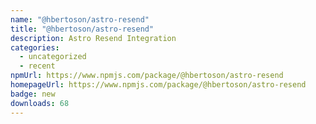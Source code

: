 ```yaml
---
name: "@hbertoson/astro-resend"
title: "@hbertoson/astro-resend"
description: Astro Resend Integration
categories:
  - uncategorized
  - recent
npmUrl: https://www.npmjs.com/package/@hbertoson/astro-resend
homepageUrl: https://www.npmjs.com/package/@hbertoson/astro-resend
badge: new
downloads: 68
---
```


